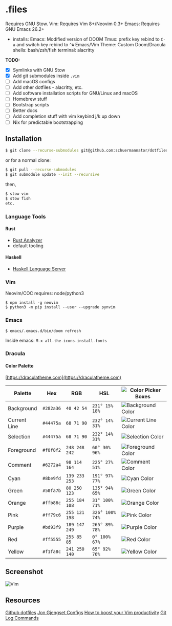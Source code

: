 # .files
Requires GNU Stow.
Vim: Requires Vim 8+/Neovim 0.3+
Emacs: Requires GNU Emacs 26.2+
- installs:
Emacs: Modified version of DOOM
Tmux: prefix key rebind to `C-a` and switch key rebind to `^A`
Emacs/Vim Theme: Custom Doom/Dracula    
shells: bash/zsh/fish
terminal: alacritty

**TODO:**
- [x] Symlinks with GNU Stow
- [x] Add git submodules inside `.vim`  
- [ ] Add macOS configs
- [ ] Add other dotfiles - alacritty, etc. 
- [ ] Add software installation scripts for GNU/Linux and macOS
- [ ] Homebrew stuff
- [ ] Bootstrap scripts
- [ ] Better docs
- [ ] Add completion stuff with vim keybind j/k up down
- [ ] Nix for predictable bootstrapping

## Installation
```bash
$ git clone --recurse-submodules git@github.com:schuermannator/dotfiles.git
```
or for a normal clone: 
```bash
$ git pull --recurse-submodules 
$ git submodule update --init --recursive
```
then,
``` bash
$ stow vim
$ stow fish
etc.
```

### Language Tools
#### Rust
- [Rust Analyzer](https://github.com/rust-analyzer/rust-analyzer)
- default tooling

#### Haskell
- [Haskell Language Server](https://github.com/haskell/haskell-language-server)

### Vim
Neovim/COC requires: node/python3
```
$ npm install -g neovim
$ python3 -m pip install --user --upgrade pynvim
```

### Emacs
```
$ emacs/.emacs.d/bin/doom refresh
```
Inside emacs: `M-x all-the-icons-install-fonts`


### Dracula

#### Color Palette
[https://draculatheme.com](https://draculatheme.com)

Palette      | Hex       | RGB           | HSL             | ![Color Picker Boxes](https://draculatheme.com/static/img/color-boxes/eyedropper.png)
---          | ---       | ---           | ---             | ---
Background   | `#282a36` | `40 42 54`    | `231° 15% 18%`  | ![Background Color](https://draculatheme.com/static/img/color-boxes/background.png)
Current Line | `#44475a` | `68 71 90`    | `232° 14% 31%`  | ![Current Line Color](https://draculatheme.com/static/img/color-boxes/current_line.png)
Selection    | `#44475a` | `68 71 90`    | `232° 14% 31%`  | ![Selection Color](https://draculatheme.com/static/img/color-boxes/selection.png)
Foreground   | `#f8f8f2` | `248 248 242` | `60° 30% 96%`   | ![Foreground Color](https://draculatheme.com/static/img/color-boxes/foreground.png)
Comment      | `#6272a4` | `98 114 164`  | `225° 27% 51%`  | ![Comment Color](https://draculatheme.com/static/img/color-boxes/comment.png)
Cyan         | `#8be9fd` | `139 233 253` | `191° 97% 77%`  | ![Cyan Color](https://draculatheme.com/static/img/color-boxes/cyan.png)
Green        | `#50fa7b` | `80 250 123`  | `135° 94% 65%`  | ![Green Color](https://draculatheme.com/static/img/color-boxes/green.png)
Orange       | `#ffb86c` | `255 184 108` | `31° 100% 71%`  | ![Orange Color](https://draculatheme.com/static/img/color-boxes/orange.png)
Pink         | `#ff79c6` | `255 121 198` | `326° 100% 74%` | ![Pink Color](https://draculatheme.com/static/img/color-boxes/pink.png)
Purple       | `#bd93f9` | `189 147 249` | `265° 89% 78%`  | ![Purple Color](https://draculatheme.com/static/img/color-boxes/purple.png)
Red          | `#ff5555` | `255 85 85`   | `0° 100% 67%`   | ![Red Color](https://draculatheme.com/static/img/color-boxes/red.png)
Yellow       | `#f1fa8c` | `241 250 140` | `65° 92% 76%`   | ![Yellow Color](https://draculatheme.com/static/img/color-boxes/yellow.png)

## Screenshot
![Vim](/vimdemo.png) 

## Resources
[Github dotfiles](http://dotfiles.github.io/)
[Jon Gjengset Configs](https://github.com/jonhoo/configs)
[How to boost your Vim productivity](https://sheerun.net/2014/03/21/how-to-boost-your-vim-productivity/)
[Git Log Commands](https://stackoverflow.com/questions/1057564/pretty-git-branch-graphs)

